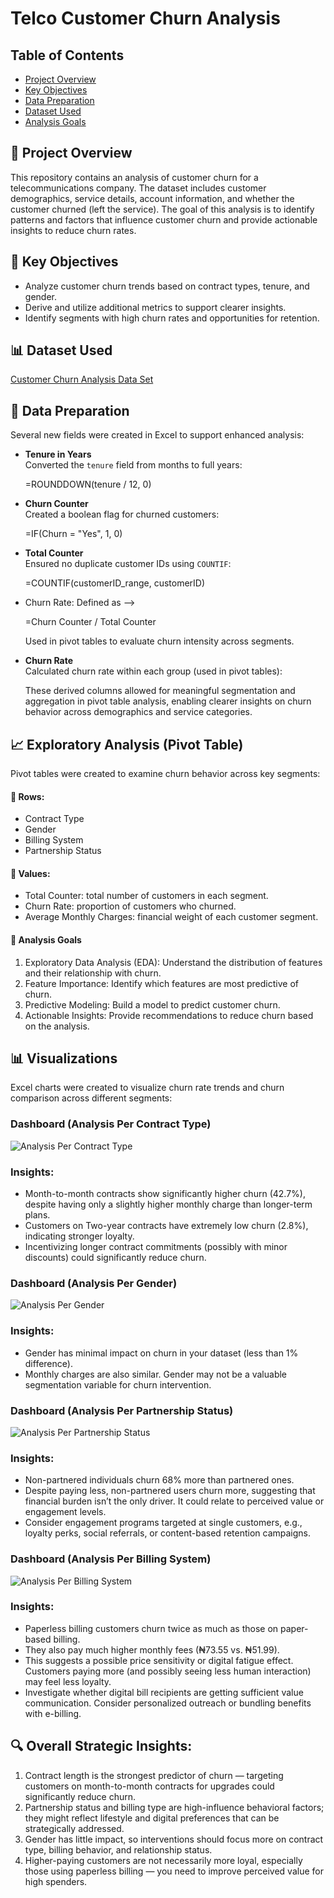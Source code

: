 # Telco Customer Churn Analysis

## Table of Contents

- [Project Overview](#project-overview)
- [Key Objectives](#key-objectives)
- [Data Preparation](#data-preparation)
- [Dataset Used](#dataset-used)
- [Analysis Goals](#analysis-goals)

## 📂 Project Overview
This repository contains an analysis of customer churn for a telecommunications company. The dataset includes customer demographics, service details, account information, and whether the customer churned (left the service). The goal of this analysis is to identify patterns and factors that influence customer churn and provide actionable insights to reduce churn rates.

## 🧰 Key Objectives
- Analyze customer churn trends based on contract types, tenure, and gender.
- Derive and utilize additional metrics to support clearer insights.
- Identify segments with high churn rates and opportunities for retention.

## 📊 Dataset Used
<a href="https://github.com/judefrank/CustomerChurnAnalysis/raw/main/Churn%20Analysis%20Project.xlsx" target="_blank">Customer Churn Analysis Data Set</a>

## 🧹 Data Preparation
Several new fields were created in Excel to support enhanced analysis:

- **Tenure in Years**  
  Converted the `tenure` field from months to full years:
  
  =ROUNDDOWN(tenure / 12, 0)
  
- **Churn Counter**  
  Created a boolean flag for churned customers:

  =IF(Churn = "Yes", 1, 0)

- **Total Counter**  
  Ensured no duplicate customer IDs using `COUNTIF`:

   =COUNTIF(customerID_range, customerID)

- Churn Rate: Defined as -->

   =Churn Counter / Total Counter

  Used in pivot tables to evaluate churn intensity across segments.

- **Churn Rate**  
  Calculated churn rate within each group (used in pivot tables):

  These derived columns allowed for meaningful segmentation and aggregation in pivot table analysis, enabling clearer insights on churn behavior across demographics and service categories.

## 📈 Exploratory Analysis (Pivot Table)
Pivot tables were created to examine churn behavior across key segments:

#### 🎯 Rows:
- Contract Type
- Gender
- Billing System
- Partnership Status

#### 🧮 Values:
- Total Counter: total number of customers in each segment.
- Churn Rate: proportion of customers who churned.
- Average Monthly Charges: financial weight of each customer segment.

#### 🧮 Analysis Goals
1. Exploratory Data Analysis (EDA): Understand the distribution of features and their relationship with churn.
2. Feature Importance: Identify which features are most predictive of churn.
3. Predictive Modeling: Build a model to predict customer churn.
4. Actionable Insights: Provide recommendations to reduce churn based on the analysis.

## 📊 Visualizations
Excel charts were created to visualize churn rate trends and churn comparison across different segments:


<!--
### Objectives
- Perform Exploratory Data Analysis (EDA) on customer data.
- Identify trends and patterns in churn behavior.
- Build predictive models to classify customers likely to churn.
- Provide actionable insights and business recommendations.
-->

### Dashboard (Analysis Per Contract Type)
![Analysis Per Contract Type](https://github.com/user-attachments/assets/023b8483-0c22-4ee5-b146-da7746f19c2d)

### Insights:

- Month-to-month contracts show significantly higher churn (42.7%), despite having only a slightly higher monthly charge than longer-term plans.
- Customers on Two-year contracts have extremely low churn (2.8%), indicating stronger loyalty.
- Incentivizing longer contract commitments (possibly with minor discounts) could significantly reduce churn.

### Dashboard (Analysis Per Gender)
![Analysis Per Gender](https://github.com/user-attachments/assets/65b287c3-61f2-4b5e-8398-ce1908dd58b0)

### Insights:
- Gender has minimal impact on churn in your dataset (less than 1% difference).
- Monthly charges are also similar. Gender may not be a valuable segmentation variable for churn intervention.

### Dashboard (Analysis Per Partnership Status)
![Analysis Per Partnership Status](https://github.com/user-attachments/assets/19eaf199-b76f-4360-beb2-313dfb646211)

### Insights:
- Non-partnered individuals churn 68% more than partnered ones.
- Despite paying less, non-partnered users churn more, suggesting that financial burden isn’t the only driver. It could relate to perceived value or engagement levels.
- Consider engagement programs targeted at single customers, e.g., loyalty perks, social referrals, or content-based retention campaigns.

### Dashboard (Analysis Per Billing System)
![Analysis Per Billing System](https://github.com/user-attachments/assets/4a2befcf-6060-4f21-8b01-cff49e3b3881)

### Insights:
- Paperless billing customers churn twice as much as those on paper-based billing.
- They also pay much higher monthly fees (₦73.55 vs. ₦51.99).
- This suggests a possible price sensitivity or digital fatigue effect. Customers paying more (and possibly seeing less human interaction) may feel less loyalty.
- Investigate whether digital bill recipients are getting sufficient value communication. Consider personalized outreach or bundling benefits with e-billing.

## 🔍 Overall Strategic Insights:
1. Contract length is the strongest predictor of churn — targeting customers on month-to-month contracts for upgrades could significantly reduce churn.
2. Partnership status and billing type are high-influence behavioral factors; they might reflect lifestyle and digital preferences that can be strategically addressed.
3. Gender has little impact, so interventions should focus more on contract type, billing behavior, and relationship status.
4. Higher-paying customers are not necessarily more loyal, especially those using paperless billing — you need to improve perceived value for high spenders.









<!--
### Business Insights
- Customers with longer call durations but low customer support interaction are less likely to churn.
- Monthly contract customers are at higher risk of churn than annual contract customers.
- Churn is significantly higher among customers with high service issues and low engagement.

### Data Sources
Source: Kaggle
Size: ~7,000 records
Features: Demographics, Account Info, Usage Patterns, Contract Type, Churn Status

### Tools
- MS Excel - Data Cleaning
  - [Download here](https://microsoft.com)
- SQL Server - Data Analysis
- Power BI - Creating reports

### Data Cleaning/Preparation
In the initial data preparation phase, we performed the following tasks:
1. Data loading and inspection
2. Handling missing values
3. Data cleaning and formatting

### Recommendations
Based on the findings, the following business actions are recommended:

1. Encourage Long-Term Contracts:
Offer discounts or incentives for customers to move from monthly to yearly contracts.
2. Improve Onboarding Experience:
Reduce early churn by enhancing support and engagement during the first 3–6 months.
3. Review Pricing Strategy:
High monthly charges were linked with higher churn, especially for low-tenure users—consider bundling or discounts.
4. Target At-Risk Customers:
Use predictive churn scores to prioritize customer retention campaigns and personalized outreach.
5. Digital Payment Engagement:
Promote use of auto-pay or credit card payments which are associated with lower churn compared to electronic checks.

### Limitations

💻
|S/N|Tools|
|---|---|
|1|Excel|
|2|SQL|
|3|PowerBI|

`column1`


**bold**


*italic*

